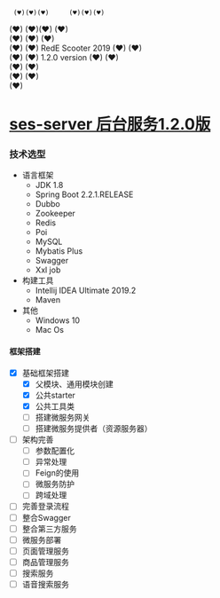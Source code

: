 
     (♥)(♥)(♥)     (♥)(♥)(♥)  
   (♥)       (♥)(♥)      (♥)  
  (♥)          (♥)      (♥)   
  (♥)                  (♥)          RedE Scooter 2019
   (♥)                (♥)     
     (♥)            (♥)               1.2.0 version
       (♥)        (♥)         
        (♥)     (♥)           
          (♥)  (♥)            
             (♥)                 
                             
                             
                             
# [ses-server 后台服务1.2.0版](https://gitee.com/rede-group/ses-server)
 
      
### 技术选型

- 语言框架
	- JDK 1.8
	- Spring Boot 2.2.1.RELEASE
	- Dubbo
	- Zookeeper
	- Redis
	- Poi
	- MySQL
	- Mybatis Plus
	- Swagger
	- Xxl job 
- 构建工具
	- Intellij IDEA Ultimate 2019.2
	- Maven
- 其他
	- Windows 10
	- Mac Os

#### 框架搭建

- [x] 基础框架搭建
    - [x] 父模块、通用模块创建
    - [x] 公共starter
    - [x] 公共工具类
    - [ ] 搭建微服务网关
    - [ ] 搭建微服务提供者（资源服务器）
- [ ] 架构完善
    - [ ] 参数配置化
    - [ ] 异常处理
    - [ ] Feign的使用
    - [ ] 微服务防护
    - [ ] 跨域处理
- [ ] 完善登录流程
- [ ] 整合Swagger
- [ ] 整合第三方服务
- [ ] 微服务部署
- [ ] 页面管理服务
- [ ] 商品管理服务
- [ ] 搜索服务
- [ ] 语音搜索服务